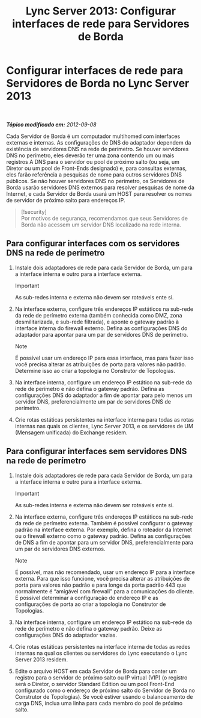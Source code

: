 ﻿---
title: 'Lync Server 2013: Configurar interfaces de rede para Servidores de Borda'
TOCTitle: Configurar interfaces de rede para Servidores de Borda
ms:assetid: b0aecdf6-4ae2-46f6-b9b6-948bfc3df11e
ms:mtpsurl: https://technet.microsoft.com/pt-br/library/Gg412847(v=OCS.15)
ms:contentKeyID: 49307811
ms.date: 05/19/2016
mtps_version: v=OCS.15
ms.translationtype: HT
---

# Configurar interfaces de rede para Servidores de Borda no Lync Server 2013

 

_**Tópico modificado em:** 2012-09-08_

Cada Servidor de Borda é um computador multihomed com interfaces externas e internas. As configurações de DNS do adaptador dependem da existência de servidores DNS na rede de perímetro. Se houver servidores DNS no perímetro, eles deverão ter uma zona contendo um ou mais registros A DNS para o servidor ou pool de próximo salto (ou seja, um Diretor ou um pool de Front-Ends designado) e, para consultas externas, eles farão referência a pesquisas de nome para outros servidores DNS públicos. Se não houver servidores DNS no perímetro, os Servidores de Borda usarão servidores DNS externos para resolver pesquisas de nome da Internet, e cada Servidor de Borda usará um HOST para resolver os nomes de servidor de próximo salto para endereços IP.

> [!security]  
> Por motivos de segurança, recomendamos que seus Servidores de Borda não acessem um servidor DNS localizado na rede interna.

## Para configurar interfaces com os servidores DNS na rede de perímetro

1.  Instale dois adaptadores de rede para cada Servidor de Borda, um para a interface interna e outro para a interface externa.
    
    > [!important]  
    > As sub-redes interna e externa não devem ser roteáveis ente si.

2.  Na interface externa, configure três endereços IP estáticos na sub-rede da rede de perímetro externa (também conhecida como DMZ, zona desmilitarizada, e sub-rede filtrada), e aponte o gateway padrão à interface interna do firewall externo. Defina as configurações DNS do adaptador para apontar para um par de servidores DNS de perímetro.
    
    > [!note]  
    > É possível usar um endereço IP para essa interface, mas para fazer isso você precisa alterar as atribuições de porta para valores não padrão. Determine isso ao criar a topologia no Construtor de Topologias.

3.  Na interface interna, configure um endereço IP estático na sub-rede da rede de perímetro e não defina o gateway padrão. Defina as configurações DNS do adaptador a fim de apontar para pelo menos um servidor DNS, preferencialmente um par de servidores DNS de perímetro.

4.  Crie rotas estáticas persistentes na interface interna para todas as rotas internas nas quais os clientes, Lync Server 2013, e os servidores de UM (Mensagem unificada) do Exchange residem.

## Para configurar interfaces sem servidores DNS na rede de perímetro

1.  Instale dois adaptadores de rede para cada Servidor de Borda, um para a interface interna e outro para a interface externa.
    
    > [!important]  
    > As sub-redes interna e externa não devem ser roteáveis ente si.

2.  Na interface externa, configure três endereços IP estáticos na sub-rede da rede de perímetro externa. Também é possível configurar o gateway padrão na interface externa. Por exemplo, defina o roteador da Internet ou o firewall externo como o gateway padrão. Defina as configurações de DNS a fim de apontar para um servidor DNS, preferencialmente para um par de servidores DNS externos.
    
    > [!note]  
    > É possível, mas não recomendado, usar um endereço IP para a interface externa. Para que isso funcione, você precisa alterar as atribuições de porta para valores não padrão e para longe da porta padrão 443 que normalmente é “amigável com firewall” para a comunicações do cliente. É possível determinar a configuração do endereço IP e as configurações de porta ao criar a topologia no Construtor de Topologias.

3.  Na interface interna, configure um endereço IP estático na sub-rede da rede de perímetro e não defina o gateway padrão. Deixe as configurações DNS do adaptador vazias.

4.  Crie rotas estáticas persistentes na interface interna de todas as redes internas na qual os clientes ou servidores do Lync executando o Lync Server 2013 residem.

5.  Edite o arquivo HOST em cada Servidor de Borda para conter um registro para o servidor de próximo salto ou IP virtual (VIP) (o registro será o Diretor, o servidor Standard Edition ou um pool Front-End configurado como o endereço de próximo salto do Servidor de Borda no Construtor de Topologias). Se você estiver usando o balanceamento de carga DNS, inclua uma linha para cada membro do pool de próximo salto.

